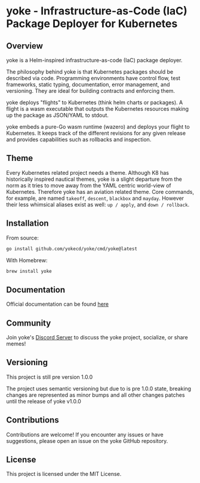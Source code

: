 # yoke - Infrastructure-as-Code (IaC) Package Deployer for Kubernetes

## Overview

yoke is a Helm-inspired infrastructure-as-code (IaC) package deployer.

The philosophy behind yoke is that Kubernetes packages should be described via code. Programming environments have control flow, test frameworks, static typing, documentation, error management, and versioning. They are ideal for building contracts and enforcing them.

yoke deploys "flights" to Kubernetes (think helm charts or packages). A flight is a wasm executable that outputs the Kubernetes resources making up the package as JSON/YAML to stdout.

yoke embeds a pure-Go wasm runtime (wazero) and deploys your flight to Kubernetes. It keeps track of the different revisions for any given release and provides capabilities such as rollbacks and inspection.

## Theme

Every Kubernetes related project needs a theme. Although K8 has historically inspired nautical themes, yoke is a slight departure from the norm as it tries to move away from the YAML centric world-view of Kubernetes. Therefore yoke has an aviation related theme. Core commands, for example, are named `takeoff`, `descent`, `blackbox` and `mayday`. However their less whimsical aliases exist as well: `up / apply`, and `down / rollback`.

## Installation

From source:

```bash
go install github.com/yokecd/yoke/cmd/yoke@latest
```

With Homebrew:

```bash
brew install yoke
```

## Documentation

Official documentation can be found [here](https://yokecd.github.io/docs)

## Community

Join yoke's [Discord Server](https://discord.com/invite/tHCRKg6s7Z) to discuss the yoke project, socialize, or share memes!

## Versioning

This project is still pre version 1.0.0

The project uses semantic versioning but due to is pre 1.0.0 state, breaking changes are represented as minor bumps and all other changes patches until the release of yoke v1.0.0

## Contributions

Contributions are welcome! If you encounter any issues or have suggestions, please open an issue on the yoke GitHub repository.

## License

This project is licensed under the MIT License.
